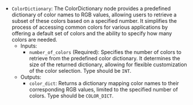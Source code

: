 - `ColorDictionary`: The ColorDictionary node provides a predefined dictionary of color names to RGB values, allowing users to retrieve a subset of these colors based on a specified number. It simplifies the process of accessing common colors for various applications by offering a default set of colors and the ability to specify how many colors are needed.
    - Inputs:
        - `number_of_colors` (Required): Specifies the number of colors to retrieve from the predefined color dictionary. It determines the size of the returned dictionary, allowing for flexible customization of the color selection. Type should be `INT`.
    - Outputs:
        - `color_dict`: Returns a dictionary mapping color names to their corresponding RGB values, limited to the specified number of colors. Type should be `COLOR_DICT`.
